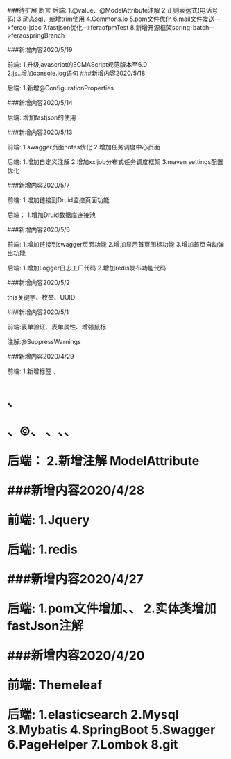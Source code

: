 ###待扩展
断言
后端:
    1.@value、@ModelAttribute注解
    2.正则表达式(电话号码)
    3.动态sql、新增trim使用
    4.Commons.io
    5.pom文件优化
    6.mail文件发送-->ferao-jdbc
    7.fastjson优化-->feraofpmTest
    8.新增开源框架spring-batch-->feraospringBranch
    
###新增内容2020/5/19

前端:
    1.升级javascript的ECMAScript规范版本至6.0    
    2.js..增加console.log语句
###新增内容2020/5/18    
   
后端:
    1.新增@ConfigurationProperties  
    
###新增内容2020/5/14

后端:
    增加fastjson的使用

###新增内容2020/5/13

前端:
    1.swagger页面notes优化
    2.增加任务调度中心页面
    
后端:
    1.增加自定义注解
    2.增加xxljob分布式任务调度框架
    3.maven settings配置优化

###新增内容2020/5/7

前端:
    1.增加链接到Druid监控页面功能

后端：
    1.增加Druid数据库连接池

###新增内容2020/5/6

前端:
    1.增加链接到swagger页面功能
    2.增加显示首页图标功能
    3.增加首页自动弹出功能

后端:
    1.增加Logger日志工厂代码
    2.增加redis发布功能代码

###新增内容2020/5/2

this关键字、枚举、UUID

###新增内容2020/5/1

前端:表单验证、表单属性、增强鼠标

注解:@SuppressWarnings

###新增内容2020/4/29

前端:
    1.新增标签 <meta>、<h1>、</p>、&copy;、&nbsp;、<img>、<strong>、<a>

后端：
    2.新增注解 ModelAttribute

###新增内容2020/4/28

前端:
    1.Jquery

后端:
     1.redis

###新增内容2020/4/27

后端:
    1.pom文件增加<properties>、<dependencyManagement>、<developers>
    2.实体类增加 fastJson注解

###新增内容2020/4/20

前端:
    Themeleaf
    
后端:
    1.elasticsearch
    2.Mysql
    3.Mybatis
    4.SpringBoot
    5.Swagger
    6.PageHelper
    7.Lombok
    8.git


